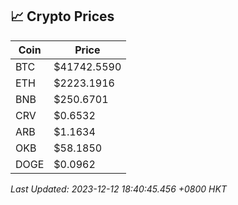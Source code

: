 ## 📈 Crypto Prices

| Coin | Price |
| ---- | ----- |
| BTC | $41742.5590 |
| ETH | $2223.1916 |
| BNB | $250.6701 |
| CRV | $0.6532 |
| ARB | $1.1634 |
| OKB | $58.1850 |
| DOGE | $0.0962 |

_Last Updated: 2023-12-12 18:40:45.456 +0800 HKT_